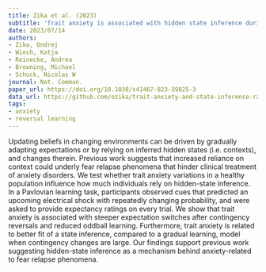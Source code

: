 ```yaml
---
title: Zika et al. (2023)
subtitle: 'Trait anxiety is associated with hidden state inference during aversive reversal learning'
date: 2023/07/14
authors:
- Zika, Ondrej
- Wiech, Katja
- Reinecke, Andrea
- Browning, Michael
- Schuck, Nicolas W
journal: Nat. Commun.
paper_url: https://doi.org/10.1038/s41467-023-39825-3
data_url: https://github.com/ozika/trait-anxiety-and-state-inference-rawdata-zika2023
tags:
- anxiety
- reversal learning
---
```


Updating beliefs in changing environments can be driven by gradually adapting expectations or by relying on inferred hidden states (i.e. contexts), and changes therein. Previous work suggests that increased reliance on context could underly fear relapse phenomena that hinder clinical treatment of anxiety disorders. We test whether trait anxiety variations in a healthy population influence how much individuals rely on hidden-state inference. In a Pavlovian learning task, participants observed cues that predicted an upcoming electrical shock with repeatedly changing probability, and were asked to provide expectancy ratings on every trial. We show that trait anxiety is associated with steeper expectation switches after contingency reversals and reduced oddball learning. Furthermore, trait anxiety is related to better fit of a state inference, compared to a gradual learning, model when contingency changes are large. Our findings support previous work suggesting hidden-state inference as a mechanism behind anxiety-related to fear relapse phenomena.
